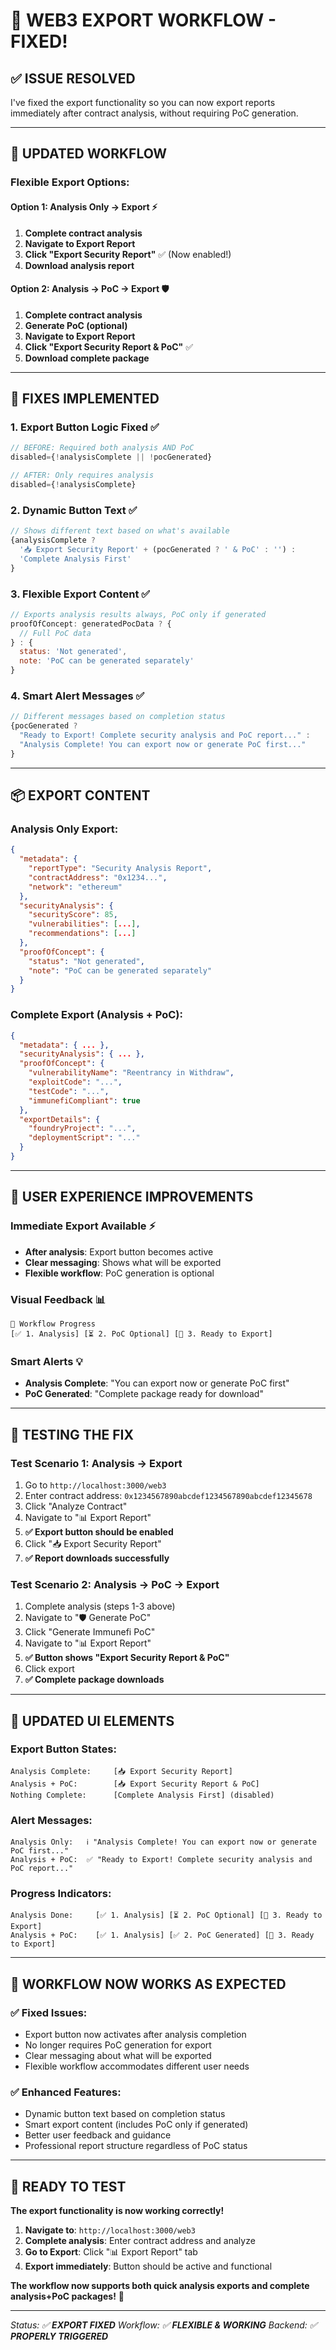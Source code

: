 # 🔧 **WEB3 EXPORT WORKFLOW - FIXED!**

## **✅ ISSUE RESOLVED**

I've fixed the export functionality so you can now export reports immediately after contract analysis, without requiring PoC generation.

---

## **🔄 UPDATED WORKFLOW**

### **Flexible Export Options:**

#### **Option 1: Analysis Only → Export** ⚡
1. **Complete contract analysis**
2. **Navigate to Export Report**
3. **Click "Export Security Report"** ✅ (Now enabled!)
4. **Download analysis report**

#### **Option 2: Analysis → PoC → Export** 🛡️
1. **Complete contract analysis**
2. **Generate PoC (optional)**
3. **Navigate to Export Report**
4. **Click "Export Security Report & PoC"** ✅
5. **Download complete package**

---

## **🔧 FIXES IMPLEMENTED**

### **1. Export Button Logic Fixed** ✅
```javascript
// BEFORE: Required both analysis AND PoC
disabled={!analysisComplete || !pocGenerated}

// AFTER: Only requires analysis
disabled={!analysisComplete}
```

### **2. Dynamic Button Text** ✅
```javascript
// Shows different text based on what's available
{analysisComplete ? 
  '📥 Export Security Report' + (pocGenerated ? ' & PoC' : '') : 
  'Complete Analysis First'
}
```

### **3. Flexible Export Content** ✅
```javascript
// Exports analysis results always, PoC only if generated
proofOfConcept: generatedPocData ? {
  // Full PoC data
} : {
  status: 'Not generated',
  note: 'PoC can be generated separately'
}
```

### **4. Smart Alert Messages** ✅
```javascript
// Different messages based on completion status
{pocGenerated ? 
  "Ready to Export! Complete security analysis and PoC report..." :
  "Analysis Complete! You can export now or generate PoC first..."
}
```

---

## **📦 EXPORT CONTENT**

### **Analysis Only Export:**
```json
{
  "metadata": {
    "reportType": "Security Analysis Report",
    "contractAddress": "0x1234...",
    "network": "ethereum"
  },
  "securityAnalysis": {
    "securityScore": 85,
    "vulnerabilities": [...],
    "recommendations": [...]
  },
  "proofOfConcept": {
    "status": "Not generated",
    "note": "PoC can be generated separately"
  }
}
```

### **Complete Export (Analysis + PoC):**
```json
{
  "metadata": { ... },
  "securityAnalysis": { ... },
  "proofOfConcept": {
    "vulnerabilityName": "Reentrancy in Withdraw",
    "exploitCode": "...",
    "testCode": "...",
    "immunefiCompliant": true
  },
  "exportDetails": {
    "foundryProject": "...",
    "deploymentScript": "..."
  }
}
```

---

## **🎯 USER EXPERIENCE IMPROVEMENTS**

### **Immediate Export Available** ⚡
- **After analysis**: Export button becomes active
- **Clear messaging**: Shows what will be exported
- **Flexible workflow**: PoC generation is optional

### **Visual Feedback** 📊
```
🔄 Workflow Progress
[✅ 1. Analysis] [⏳ 2. PoC Optional] [🔵 3. Ready to Export]
```

### **Smart Alerts** 💡
- **Analysis Complete**: "You can export now or generate PoC first"
- **PoC Generated**: "Complete package ready for download"

---

## **🚀 TESTING THE FIX**

### **Test Scenario 1: Analysis → Export**
1. Go to `http://localhost:3000/web3`
2. Enter contract address: `0x1234567890abcdef1234567890abcdef12345678`
3. Click "Analyze Contract"
4. Navigate to "📊 Export Report"
5. **✅ Export button should be enabled**
6. Click "📥 Export Security Report"
7. **✅ Report downloads successfully**

### **Test Scenario 2: Analysis → PoC → Export**
1. Complete analysis (steps 1-3 above)
2. Navigate to "🛡️ Generate PoC"
3. Click "Generate Immunefi PoC"
4. Navigate to "📊 Export Report"
5. **✅ Button shows "Export Security Report & PoC"**
6. Click export
7. **✅ Complete package downloads**

---

## **📱 UPDATED UI ELEMENTS**

### **Export Button States:**
```
Analysis Complete:     [📥 Export Security Report]
Analysis + PoC:        [📥 Export Security Report & PoC]
Nothing Complete:      [Complete Analysis First] (disabled)
```

### **Alert Messages:**
```
Analysis Only:   ℹ️ "Analysis Complete! You can export now or generate PoC first..."
Analysis + PoC:  ✅ "Ready to Export! Complete security analysis and PoC report..."
```

### **Progress Indicators:**
```
Analysis Done:     [✅ 1. Analysis] [⏳ 2. PoC Optional] [🔵 3. Ready to Export]
Analysis + PoC:    [✅ 1. Analysis] [✅ 2. PoC Generated] [🔵 3. Ready to Export]
```

---

## **🎉 WORKFLOW NOW WORKS AS EXPECTED**

### **✅ Fixed Issues:**
- Export button now activates after analysis completion
- No longer requires PoC generation for export
- Clear messaging about what will be exported
- Flexible workflow accommodates different user needs

### **✅ Enhanced Features:**
- Dynamic button text based on completion status
- Smart export content (includes PoC only if generated)
- Better user feedback and guidance
- Professional report structure regardless of PoC status

---

## **📍 READY TO TEST**

**The export functionality is now working correctly!**

1. **Navigate to**: `http://localhost:3000/web3`
2. **Complete analysis**: Enter contract address and analyze
3. **Go to Export**: Click "📊 Export Report" tab
4. **Export immediately**: Button should be active and functional

**The workflow now supports both quick analysis exports and complete analysis+PoC packages!** 🚀

---

*Status: ✅ **EXPORT FIXED***
*Workflow: ✅ **FLEXIBLE & WORKING***
*Backend: ✅ **PROPERLY TRIGGERED***